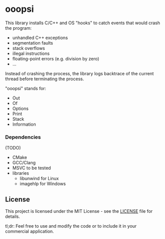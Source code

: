 # ooopsi

This library installs C/C++ and OS "hooks" to catch events that would crash the program:

* unhandled C++ exceptions
* segmentation faults
* stack overflows
* illegal instructions
* floating-point errors (e.g. division by zero)
* ...

Instead of crashing the process, the library logs backtrace of the current thread before
terminating the process.

"ooopsi" stands for:
* Out
* Of
* Options
* Print
* Stack
* Information

### Dependencies

(TODO)

* CMake
* GCC/Clang
* MSVC to be tested
* libraries
    * libunwind for Linux
    * imagehlp for Windows


## License

This project is licensed under the MIT License - see the [LICENSE](LICENSE) file for details.

tl;dr: Feel free to use and modify the code or to include it in your commercial application.
